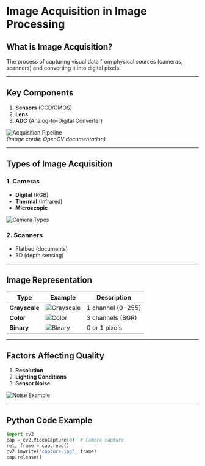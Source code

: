 # Image Acquisition in Image Processing

## **What is Image Acquisition?**
The process of capturing visual data from physical sources (cameras, scanners) and converting it into digital pixels.

---

## **Key Components**
1. **Sensors** (CCD/CMOS)  
2. **Lens**  
3. **ADC** (Analog-to-Digital Converter)  

![Acquisition Pipeline](https://github.com/opencv/opencv/raw/4.x/doc/pics/tutorial_sensor_block_diagram.png)  
*(Image credit: OpenCV documentation)*

---

## **Types of Image Acquisition**
### 1. **Cameras**
- **Digital** (RGB)  
- **Thermal** (Infrared)  
- **Microscopic**  

![Camera Types](https://github.com/opencv/opencv/raw/4.x/doc/pics/tutorial_camera_types.png)

### 2. **Scanners**
- Flatbed (documents)  
- 3D (depth sensing)  

---

## **Image Representation**
| Type        | Example | Description |
|-------------|---------|-------------|
| **Grayscale** | ![Grayscale](https://github.com/opencv/opencv/raw/4.x/samples/data/lena.jpg) | 1 channel (0-255) |
| **Color** | ![Color](https://github.com/opencv/opencv/raw/4.x/samples/data/lena.jpg) | 3 channels (BGR) |
| **Binary** | ![Binary](https://github.com/opencv/opencv/raw/4.x/doc/pics/tutorial_threshold_binary.png) | 0 or 1 pixels |

---

## **Factors Affecting Quality**
1. **Resolution**  
2. **Lighting Conditions**  
3. **Sensor Noise**  

![Noise Example](https://github.com/opencv/opencv/raw/4.x/doc/pics/tutorial_noise_example.png)

---

## **Python Code Example**
```python
import cv2
cap = cv2.VideoCapture(0)  # Camera capture
ret, frame = cap.read()
cv2.imwrite("capture.jpg", frame)
cap.release()
```